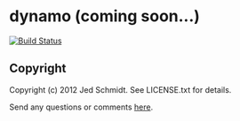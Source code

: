 dynamo (coming soon...)
=======================

[![Build Status](https://secure.travis-ci.org/jed/dynamo.png)](http://travis-ci.org/jed/dynamo)

Copyright
---------

Copyright (c) 2012 Jed Schmidt. See LICENSE.txt for details.

Send any questions or comments [here](http://twitter.com/jedschmidt).